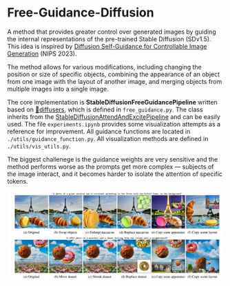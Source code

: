 # Free-Guidance-Diffusion
A method that provides greater control over generated images by guiding the internal representations of the pre-trained Stable Diffusion (SDv1.5). This idea is inspired by [Diffusion Self-Guidance for Controllable Image Generation](https://arxiv.org/pdf/2306.00986.pdf) (NIPS 2023).

The method allows for various modifications, including changing the position or size of specific objects, combining the appearance of an object from one image with the layout of another image, and merging objects from multiple images into a single image. 

The core implementation is **StableDiffusionFreeGuidancePipeline** written based on [🧨diffusers](https://huggingface.co/docs/diffusers/index), which is defined in  `free_guidance.py`. The class inherits from the [StableDiffusionAttendAndExcitePipeline](https://huggingface.co/spaces/AttendAndExcite/Attend-and-Excite) and can be easily used. The file `experiments.ipynb` provides some visualization attempts as a reference for improvement. All guidance functions are located in `./utils/guidance_function.py`. All visualization methods are defined in `./utils/vis_utils.py`.

The biggest challenege is the guidance weights are very sensitive and the method performs worse as the prompts get more complex — subjects of the image interact, and it becomes harder to isolate the attention of specific tokens.


![demo](https://github.com/Sainzerjj/Free-Guidance-Diffusion/blob/master/img/demo.png) 
